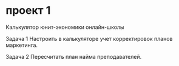 # проект 1
Калькулятор юнит-экономики онлайн-школы

Задача 1
Настроить в калькуляторе учет корректировок планов маркетинга.

Задача 2
Пересчитать план найма преподавателей.
